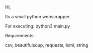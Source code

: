 Hi,

Its a small python webscrapper.

For executing:
  python3 main.py
  
  
Requirements:

csv,
beautifulsoup,
requests,
lxml,
string
